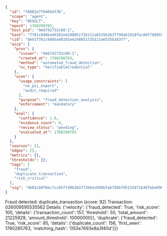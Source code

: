 ```json
{
  "id": "f6882e77046bbf36",
  "scope": "agent",
  "key": "RESULT",
  "epoch": 1760290703,
  "host_pid": "9e6742732c60:1",
  "hash": "f781c846ba40101e424885172b111a6535b263ff99a61918fac0df788059c26b",
  "cid": "QmV1f781c846ba40101e424885172b111a6535b263ff",
  "aicp": {
    "prov": {
      "issuer": "9e6742732c60:1",
      "created_at": 1760290703,
      "method": "automated_fraud_detection",
      "vc_type": "VerifiableCredential"
    },
    "ucon": {
      "usage_constraints": [
        "no_pii_export",
        "audit_required"
      ],
      "purpose": "fraud_detection_analysis",
      "enforcement": "mandatory"
    },
    "eval": {
      "confidence": 1.0,
      "evidence_count": 0,
      "review_status": "pending",
      "evaluated_at": 1760290703
    }
  },
  "sources": [],
  "edges": [],
  "metrics": {},
  "thresholds": {},
  "tags": [
    "fraud",
    "duplicate_transaction",
    "risk_critical"
  ],
  "sig": "4603cb0fbbcfcc65ffd9b2647f3b9ac050bfab768bf95131072b4d7ebe6963f2"
}
```

Fraud detected: duplicate_transaction (score: 92)
Transaction: 026009595535562
Details: {'velocity': {'fraud_detected': True, 'risk_score': 100, 'details': {'transaction_count': 157, 'threshold': 50, 'total_amount': 21225929, 'amount_threshold': 10000000}}, 'duplicate': {'fraud_detected': True, 'risk_score': 85, 'details': {'duplicate_count': 156, 'first_seen': 1760285763, 'matching_hash': '052e7693e8a3f40d'}}}